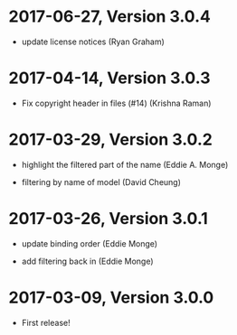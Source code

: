 2017-06-27, Version 3.0.4
=========================

 * update license notices (Ryan Graham)


2017-04-14, Version 3.0.3
=========================

 * Fix copyright header in files (#14) (Krishna Raman)


2017-03-29, Version 3.0.2
=========================

 * highlight the filtered part of the name (Eddie A. Monge)

 * filtering by name of model (David Cheung)


2017-03-26, Version 3.0.1
=========================

 * update binding order (Eddie Monge)

 * add filtering back in (Eddie Monge)


2017-03-09, Version 3.0.0
=========================

 * First release!
